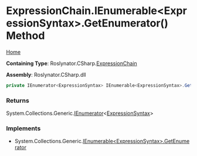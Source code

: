 # ExpressionChain\.IEnumerable\<ExpressionSyntax>\.GetEnumerator\(\) Method

[Home](../../../../README.md)

**Containing Type**: Roslynator\.CSharp\.[ExpressionChain](../README.md)

**Assembly**: Roslynator\.CSharp\.dll

```csharp
private IEnumerator<ExpressionSyntax> IEnumerable<ExpressionSyntax>.GetEnumerator()
```

### Returns

System\.Collections\.Generic\.[IEnumerator](https://docs.microsoft.com/en-us/dotnet/api/system.collections.generic.ienumerator-1)\<[ExpressionSyntax](https://docs.microsoft.com/en-us/dotnet/api/microsoft.codeanalysis.csharp.syntax.expressionsyntax)>

### Implements

* System\.Collections\.Generic\.[IEnumerable\<ExpressionSyntax>.GetEnumerator](https://docs.microsoft.com/en-us/dotnet/api/system.collections.generic.ienumerable-1.getenumerator)

